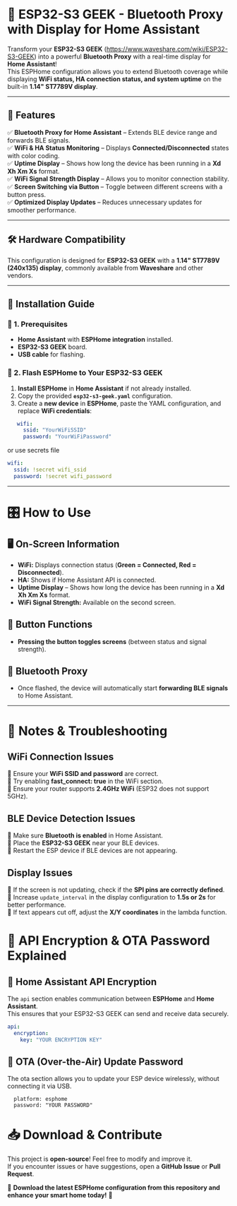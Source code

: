 # 🚀 ESP32-S3 GEEK - Bluetooth Proxy with Display for Home Assistant  

Transform your **ESP32-S3 GEEK** (https://www.waveshare.com/wiki/ESP32-S3-GEEK) into a powerful **Bluetooth Proxy** with a real-time display for **Home Assistant**!  
This ESPHome configuration allows you to extend Bluetooth coverage while displaying **WiFi status, HA connection status, and system uptime** on the built-in **1.14" ST7789V display**.

---

## 📌 Features  

✅ **Bluetooth Proxy for Home Assistant** – Extends BLE device range and forwards BLE signals.  
✅ **WiFi & HA Status Monitoring** – Displays **Connected/Disconnected** states with color coding.  
✅ **Uptime Display** – Shows how long the device has been running in a **Xd Xh Xm Xs** format.  
✅ **WiFi Signal Strength Display** – Allows you to monitor connection stability.  
✅ **Screen Switching via Button** – Toggle between different screens with a button press.  
✅ **Optimized Display Updates** – Reduces unnecessary updates for smoother performance.  

---

## 🛠️ Hardware Compatibility  

This configuration is designed for **ESP32-S3 GEEK** with a **1.14" ST7789V (240x135) display**, commonly available from **Waveshare** and other vendors.

---

## 📖 Installation Guide  

### 🔹 1. Prerequisites  

- **Home Assistant** with **ESPHome integration** installed.  
- **ESP32-S3 GEEK** board.  
- **USB cable** for flashing.  

### 🔹 2. Flash ESPHome to Your ESP32-S3 GEEK  

1. **Install ESPHome** in **Home Assistant** if not already installed.  
2. Copy the provided **`esp32-s3-geek.yaml`** configuration.  
3. Create a **new device** in **ESPHome**, paste the YAML configuration, and replace **WiFi credentials**:
  
```yaml
   wifi:
     ssid: "YourWiFiSSID"
     password: "YourWiFiPassword"
```

or use secrets file
```yaml
wifi:
  ssid: !secret wifi_ssid
  password: !secret wifi_password
```

---

# 🎛️ How to Use  

## 🖥️ On-Screen Information  
- **WiFi:** Displays connection status (**Green = Connected, Red = Disconnected**).  
- **HA:** Shows if Home Assistant API is connected.
- **Uptime Display** – Shows how long the device has been running in a **Xd Xh Xm Xs** format.  
- **WiFi Signal Strength:** Available on the second screen.  

## 🔘 Button Functions  
- **Pressing the button toggles screens** (between status and signal strength).  

## 📡 Bluetooth Proxy  
- Once flashed, the device will automatically start **forwarding BLE signals** to Home Assistant.  

---

# 📝 Notes & Troubleshooting  

## **WiFi Connection Issues**  
🔹 Ensure your **WiFi SSID and password** are correct.  
🔹 Try enabling **fast_connect: true** in the WiFi section.  
🔹 Ensure your router supports **2.4GHz WiFi** (ESP32 does not support 5GHz).  

## **BLE Device Detection Issues**  
🔹 Make sure **Bluetooth is enabled** in Home Assistant.  
🔹 Place the **ESP32-S3 GEEK** near your BLE devices.  
🔹 Restart the ESP device if BLE devices are not appearing.  

## **Display Issues**  
🔹 If the screen is not updating, check if the **SPI pins are correctly defined**.  
🔹 Increase `update_interval` in the display configuration to **1.5s or 2s** for better performance.  
🔹 If text appears cut off, adjust the **X/Y coordinates** in the lambda function.  

# 🔑 API Encryption & OTA Password Explained  

## **🔹 Home Assistant API Encryption**  

The `api` section enables communication between **ESPHome** and **Home Assistant**.  
This ensures that your ESP32-S3 GEEK can send and receive data securely.  
```yaml
api:
  encryption:
    key: "YOUR ENCRYPTION KEY"

```
## **🔹 OTA (Over-the-Air) Update Password**

The ota section allows you to update your ESP device wirelessly, without connecting it via USB.
```ota:
  platform: esphome
  password: "YOUR PASSWORD"
```

# 📥 Download & Contribute  

This project is **open-source**! Feel free to modify and improve it.  
If you encounter issues or have suggestions, open a **GitHub Issue** or **Pull Request**.  

📌 **Download the latest ESPHome configuration from this repository and enhance your smart home today!** 🚀  

